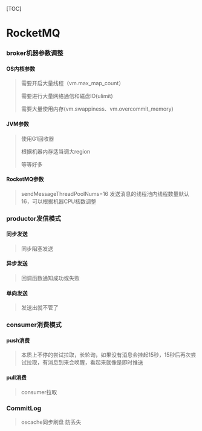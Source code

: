 [TOC]

# RocketMQ

### broker机器参数调整

#### OS内核参数

> 需要开启大量线程（vm.max_map_count）
>
> 需要进行大量网络通信和磁盘IO(ulimit)
>
> 需要大量使用内存(vm.swappiness、vm.overcommit_memory)

#### JVM参数

> 使用G1回收器
>
> 根据机器内存适当调大region
>
> 等等好多

#### RocketMQ参数

> sendMessageThreadPoolNums=16  发送消息的线程池内线程数量默认16，可以根据机器CPU核数调整



### productor发信模式

#### 同步发送

> 同步阻塞发送

#### 异步发送

> 回调函数通知成功或失败

#### 单向发送

> 发送出就不管了

### consumer消费模式

#### push消费

> 本质上不停的尝试拉取，长轮询，如果没有消息会挂起15秒，15秒后再次尝试拉取，有消息到来会唤醒，看起来就像是即时推送

#### pull消费

> consumer拉取

### CommitLog

> oscache同步刷盘 防丢失